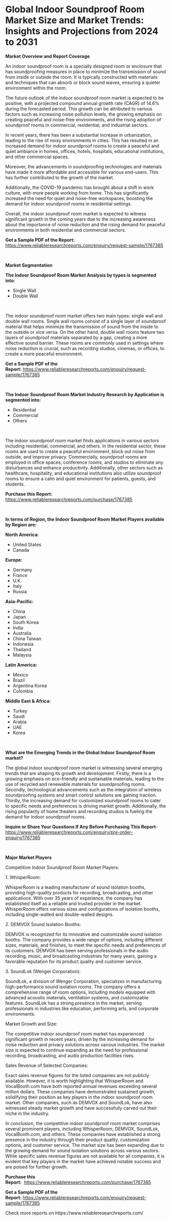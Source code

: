 <p><h1>Global Indoor Soundproof Room Market Size and Market Trends: Insights and Projections from 2024 to 2031</h1></p><p><strong>Market Overview and Report Coverage</strong></p>
<p><p>An indoor soundproof room is a specially designed room or enclosure that has soundproofing measures in place to minimize the transmission of sound from inside or outside the room. It is typically constructed with materials and techniques that can absorb or block sound waves, ensuring a quieter environment within the room.</p><p>The future outlook of the indoor soundproof room market is expected to be positive, with a projected compound annual growth rate (CAGR) of 14.6% during the forecasted period. This growth can be attributed to various factors such as increasing noise pollution levels, the growing emphasis on creating peaceful and noise-free environments, and the rising adoption of soundproof rooms in commercial, residential, and industrial sectors.</p><p>In recent years, there has been a substantial increase in urbanization, leading to the rise of noisy environments in cities. This has resulted in an increased demand for indoor soundproof rooms to create a peaceful and quiet ambiance in homes, offices, hotels, hospitals, educational institutions, and other commercial spaces.</p><p>Moreover, the advancements in soundproofing technologies and materials have made it more affordable and accessible for various end-users. This has further contributed to the growth of the market.</p><p>Additionally, the COVID-19 pandemic has brought about a shift in work culture, with more people working from home. This has significantly increased the need for quiet and noise-free workspaces, boosting the demand for indoor soundproof rooms in residential settings.</p><p>Overall, the indoor soundproof room market is expected to witness significant growth in the coming years due to the increasing awareness about the importance of noise reduction and the rising demand for peaceful environments in both residential and commercial sectors.</p></p>
<p><strong>Get a Sample PDF of the Report:</strong> <a href="https://www.reliableresearchreports.com/enquiry/request-sample/1767385">https://www.reliableresearchreports.com/enquiry/request-sample/1767385</a></p>
<p>&nbsp;</p>
<p><strong>Market Segmentation</strong></p>
<p><strong>The Indoor Soundproof Room Market Analysis by types is segmented into:</strong></p>
<p><ul><li>Single Wall</li><li>Double Wall</li></ul></p>
<p>&nbsp;</p>
<p><p>The indoor soundproof room market offers two main types: single wall and double wall rooms. Single wall rooms consist of a single layer of soundproof material that helps minimize the transmission of sound from the inside to the outside or vice versa. On the other hand, double wall rooms feature two layers of soundproof materials separated by a gap, creating a more effective sound barrier. These rooms are commonly used in settings where noise reduction is crucial, such as recording studios, cinemas, or offices, to create a more peaceful environment.</p></p>
<p><strong>Get a Sample PDF of the Report:</strong>&nbsp;<a href="https://www.reliableresearchreports.com/enquiry/request-sample/1767385">https://www.reliableresearchreports.com/enquiry/request-sample/1767385</a></p>
<p>&nbsp;</p>
<p><strong>The Indoor Soundproof Room Market Industry Research by Application is segmented into:</strong></p>
<p><ul><li>Residential</li><li>Commercial</li><li>Others</li></ul></p>
<p>&nbsp;</p>
<p><p>The indoor soundproof room market finds applications in various sectors including residential, commercial, and others. In the residential sector, these rooms are used to create a peaceful environment, block out noise from outside, and improve privacy. Commercially, soundproof rooms are employed in office spaces, conference rooms, and studios to eliminate any disturbances and enhance productivity. Additionally, other sectors such as healthcare, hospitality, and educational institutions also utilize soundproof rooms to ensure a calm and quiet environment for patients, guests, and students.</p></p>
<p><strong>Purchase this Report:</strong>&nbsp; <a href="https://www.reliableresearchreports.com/purchase/1767385">https://www.reliableresearchreports.com/purchase/1767385</a></p>
<p>&nbsp;</p>
<p><strong>In terms of Region, the Indoor Soundproof Room Market Players available by Region are:</strong></p>
<p>
    <p> <strong> North America: </strong>
        <ul>
            <li>United States</li>
            <li>Canada</li>
        </ul>
        </p> 
    <p> <strong> Europe: </strong>
        <ul>
            <li>Germany</li>
            <li>France</li>
            <li>U.K.</li>
            <li>Italy</li>
            <li>Russia</li>
        </ul>
        </p> 
    <p> <strong> Asia-Pacific: </strong>
        <ul>
            <li>China</li>
            <li>Japan</li>
            <li>South Korea</li>
            <li>India</li>
            <li>Australia</li>
            <li>China Taiwan</li>
            <li>Indonesia</li>
            <li>Thailand</li>
            <li>Malaysia</li>
        </ul>
        </p> 
    <p> <strong> Latin America: </strong>
        <ul>
            <li>Mexico</li>
            <li>Brazil</li>
            <li>Argentina Korea</li>
            <li>Colombia</li>
        </ul>
        </p> 
    <p> <strong> Middle East & Africa: </strong>
        <ul>
            <li>Turkey</li>
            <li>Saudi</li>
            <li>Arabia</li>
            <li>UAE</li>
            <li>Korea</li>
        </ul>
    </p>
    </p>
<p>&nbsp;</p>
<p><strong>What are the Emerging Trends in the Global Indoor Soundproof Room market?</strong></p>
<p><p>The global indoor soundproof room market is witnessing several emerging trends that are shaping its growth and development. Firstly, there is a growing emphasis on eco-friendly and sustainable materials, leading to the use of recycled and renewable materials for soundproofing rooms. Secondly, technological advancements such as the integration of wireless soundproofing systems and smart control solutions are gaining traction. Thirdly, the increasing demand for customized soundproof rooms to cater to specific needs and preferences is driving market growth. Additionally, the rising popularity of home theaters and recording studios is fueling the demand for indoor soundproof rooms.</p></p>
<p><strong>Inquire or Share Your Questions If Any Before Purchasing This Report</strong>- <a href="https://www.reliableresearchreports.com/enquiry/pre-order-enquiry/1767385">https://www.reliableresearchreports.com/enquiry/pre-order-enquiry/1767385</a></p>
<p>&nbsp;</p>
<p><strong>Major Market Players</strong></p>
<p><p>Competitive Indoor Soundproof Room Market Players:</p><p>1. WhisperRoom:</p><p>WhisperRoom is a leading manufacturer of sound isolation booths, providing high-quality products for recording, broadcasting, and other applications. With over 35 years of experience, the company has established itself as a reliable and trusted provider in the market. WhisperRoom offers various sizes and configurations of isolation booths, including single-walled and double-walled designs.</p><p>2. DEMVOX Sound Isolation Booths:</p><p>DEMVOX is recognized for its innovative and customizable sound isolation booths. The company provides a wide range of options, including different sizes, materials, and finishes, to meet the specific needs and preferences of its customers. DEMVOX has been serving professionals in the audio recording, music, and broadcasting industries for many years, gaining a favorable reputation for its product quality and customer service.</p><p>3. SoundLok (Wenger Corporation):</p><p>SoundLok, a division of Wenger Corporation, specializes in manufacturing high-performance sound isolation rooms. The company offers a comprehensive range of room options, including models equipped with advanced acoustic materials, ventilation systems, and customizable features. SoundLok has a strong presence in the market, serving professionals in industries like education, performing arts, and corporate environments.</p><p>Market Growth and Size:</p><p>The competitive indoor soundproof room market has experienced significant growth in recent years, driven by the increasing demand for noise reduction and privacy solutions across various industries. The market size is expected to continue expanding as the need for professional recording, broadcasting, and audio production facilities rises.</p><p>Sales Revenue of Selected Companies:</p><p>Exact sales revenue figures for the listed companies are not publicly available. However, it is worth highlighting that WhisperRoom and VocalBooth.com have both reported annual revenues exceeding several million dollars. These companies have demonstrated sustained growth, solidifying their position as key players in the indoor soundproof room market. Other companies, such as DEMVOX and SoundLok, have also witnessed steady market growth and have successfully carved out their niche in the industry.</p><p>In conclusion, the competitive indoor soundproof room market comprises several prominent players, including WhisperRoom, DEMVOX, SoundLok, VocalBooth.com, and others. These companies have established a strong presence in the industry through their product quality, customization options, and customer service. The market size has been expanding due to the growing demand for sound isolation solutions across various sectors. While specific sales revenue figures are not available for all companies, it is evident that key players in the market have achieved notable success and are poised for further growth.</p></p>
<p><strong>Purchase this Report:</strong>&nbsp;&nbsp;<a href="https://www.reliableresearchreports.com/purchase/1767385">https://www.reliableresearchreports.com/purchase/1767385</a></p>
<p></p>
<p><strong>Get a Sample PDF of the Report:</strong>&nbsp;<a href="https://www.reliableresearchreports.com/enquiry/request-sample/1767385">https://www.reliableresearchreports.com/enquiry/request-sample/1767385</a></p>
<p>Check more reports on https://www.reliableresearchreports.com/</p>